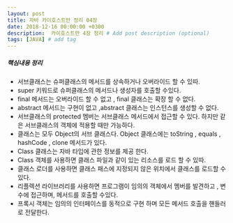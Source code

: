 ```yaml
---
layout: post
title: 자바 카이호스트만 정리 04장
date: 2018-12-16 00:00:00 +0300
description:  카이호스트만 4장 정리 # Add post description (optional)
tags: [JAVA] # add tag
---
```

##### 핵심내용 정리   
- 서브클래스는 슈퍼클래스의 메서드를 상속하거나 오버라이드 할 수 있따.
- super 키워드로 슈퍼클래스의 메서드나 생성자를 호출할 수있다.
- final 메서드는 오버라이드 할 수 없고 , final 클래스는 확장 할 수 없다.
- abstract 메서드는 구현이 없고 ,abstract 클래스는 인스턴스를 생성할 수 없다.
- 서브클래스의 protected 멤버는 서브클래스 메서드에서 접근할 수 있다. 하지만 같은 서브클래스의 객체에 적용할 때만 가능하다.
- 클래스는 모두 Object의 서브 클래스다. Object 클래스에는 toString , equals , hashCode , clone 메서드가 있다.
- Class 클래스는 자바 타입에 관한 정보를 제공 한다.
- Class 객체를 사용하면 클래스 파일과 같이 있는 리소스를 로드 할 수 있따.
- 클래스 로더를 사용하면 클래스 패스에 지정되지 않은 위치에서 클래스를 로드할 수있다.
- 리플렉션 라이브러리를 사용하면 프로그램이 임의의 객체에서 멤버를 발견하고 , 변수에 접근하며, 메서드를 호출할 수있다.
- 프록시 객체는 임의의 인터페이스를 동적으로 구현 하며 모든 메서드 호출을 핸들러로 전달한다.
